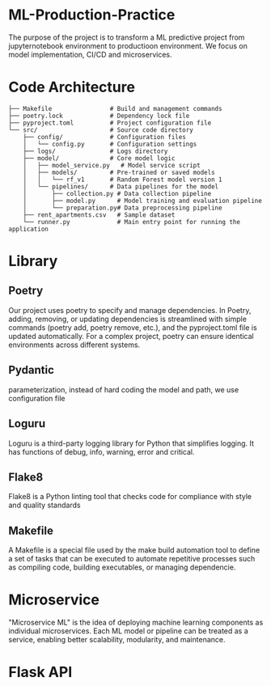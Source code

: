 # ML-Production-Practice
The purpose of the project is to transform a ML predictive project from jupyternotebook environment to productioon environment. We focus on model implementation, CI/CD and microservices. 

# Code Architecture 
```
├── Makefile                # Build and management commands
├── poetry.lock             # Dependency lock file
├── pyproject.toml          # Project configuration file
└── src/                    # Source code directory
    ├── config/             # Configuration files
    │   └── config.py       # Configuration settings
    ├── logs/               # Logs directory
    ├── model/              # Core model logic
    │   ├── model_service.py   # Model service script
    │   ├── models/         # Pre-trained or saved models
    │   │   └── rf_v1       # Random Forest model version 1
    │   └── pipelines/      # Data pipelines for the model
    │       ├── collection.py # Data collection pipeline
    │       ├── model.py      # Model training and evaluation pipeline
    │       └── preparation.py# Data preprocessing pipeline
    ├── rent_apartments.csv   # Sample dataset
    └── runner.py             # Main entry point for running the application
```

# Library  
## Poetry 
Our project uses poetry to specify and manage dependencies.  In Poetry, adding, removing, or updating dependencies is streamlined with simple commands (poetry add, poetry remove, etc.), and the pyproject.toml file is updated automatically. For a complex project, poetry can ensure identical environments across different systems.


## Pydantic 
parameterization, instead of hard coding the model and path, we use configuration file 

## Loguru
Loguru is a third-party logging library for Python that simplifies logging.
It has functions of debug, info, warning, error and critical. 

## Flake8 
Flake8 is a Python linting tool that checks code for compliance with style and quality standards
## Makefile
A Makefile is a special file used by the make build automation tool to define a set of tasks that can be executed to automate repetitive processes such as compiling code, building executables, or managing dependencie.

# Microservice
"Microservice ML" is the idea of deploying machine learning components as individual microservices. Each ML model or pipeline can be treated as a service, enabling better scalability, modularity, and maintenance.


# Flask API
